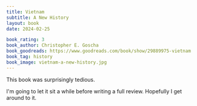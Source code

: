 ```yaml
---
title: Vietnam
subtitle: A New History
layout: book
date: 2024-02-25

book_rating: 3
book_author: Christopher E. Goscha
book_goodreads: https://www.goodreads.com/book/show/29889975-vietnam
book_tag: history
book_image: vietnam-a-new-history.jpg
---
```


This book was surprisingly tedious. 

I'm going to let it sit a while before writing a full review. Hopefully I get around to it.